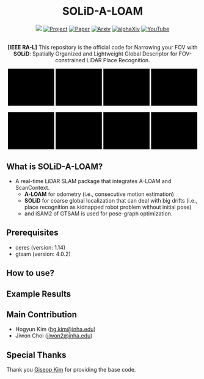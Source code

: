 <div align="center">
  <h1>SOLiD-A-LOAM</h1>
  <a href="https://github.com/sparolab/solid/tree/master/"><img src="https://img.shields.io/badge/-C++-blue?logo=cplusplus" /></a>
  <a href="https://sites.google.com/view/lidar-solid"><img src="https://github.com/sparolab/Joint_ID/blob/main/fig/badges/badge-website.svg" alt="Project" /></a>
  <a href="https://ieeexplore.ieee.org/abstract/document/10629042"><img src="https://img.shields.io/badge/Paper-PDF-yellow" alt="Paper" /></a>
  <a href="https://arxiv.org/abs/2408.07330"><img src="https://img.shields.io/badge/arXiv-2408.07330-b31b1b.svg?style=flat-square" alt="Arxiv" /></a>
  <a href="https://www.alphaxiv.org/abs/2408.07330"><img src="https://img.shields.io/badge/alphaXiv-2408.07330-darkred" alt="alphaXiv" /></a>
  <a href="https://www.youtube.com/watch?v=4sAWWfZTwLs"><img src="https://badges.aleen42.com/src/youtube.svg" alt="YouTube" /></a>
  <br />
  <br />

**[IEEE RA-L]** This repository is the official code for Narrowing your FOV with **SOLiD**: Spatially Organized and Lightweight Global Descriptor for FOV-constrained LiDAR Place Recognition.

  <p align="center">
    <img src="figure/kitti05_solid.gif" alt="animated" width="24%" />
    <img src="figure/kitti05_solid.gif" alt="animated" width="24%" />
    <img src="figure/kitti05_solid.gif" alt="animated" width="24%" />
    <img src="figure/kitti05_solid.gif" alt="animated" width="24%" />
  </p>
  
  <p align="center">
    <img src="figure/kitti05_solid.gif" alt="animated" width="24%" />
    <img src="figure/kitti05_solid.gif" alt="animated" width="24%" />
    <img src="figure/kitti05_solid.gif" alt="animated" width="24%" />
    <img src="figure/kitti05_solid.gif" alt="animated" width="24%" />
  </p>

</div>

## What is SOLiD-A-LOAM?
* A real-time LiDAR SLAM package that integrates A-LOAM and ScanContext. 
    * **A-LOAM** for odometry (i.e., consecutive motion estimation)
    * **SOLiD** for coarse global localization that can deal with big drifts (i.e., place recognition as kidnapped robot problem without initial pose)
    * and iSAM2 of GTSAM is used for pose-graph optimization. 

## Prerequisites
* ceres (version: 1.14)
* gtsam (version: 4.0.2)

## How to use?

## Example Results

## Main Contribution
* Hogyun Kim (hg.kim@inha.edu)
* Jiwon Choi (jiwon2@inha.edu)

## Special Thanks
Thank you [Giseop Kim](https://github.com/gisbi-kim/SC-A-LOAM) for providing the base code.
